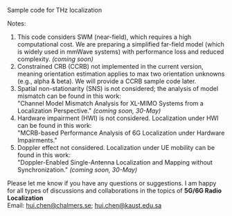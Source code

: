 Sample code for THz localization


Notes: 


1. This code considers SWM (near-field), which requires a high computational cost. We are preparing a simplified far-field model (which is widely used in mmWave systems) with performance loss and reduced complexity. *(coming soon)*
2. Constrained CRB (CCRB) not implemented in the current version, meaning orientation estimation applies to max two orientation unknowns (e.g., alpha & beta). We will provide a CCRB sample code later.
3. Spatial non-stationarity (SNS) is not considered; the analysis of model mismatch can be found in this work:\
    "Channel Model Mismatch Analysis for XL-MIMO Systems from a Localization Perspective." *(coming soon, 30-May)*
4. Hardware impairment (HWI) is not considered. Localization under HWI can be found in this work:\
    "MCRB-based Performance Analysis of 6G Localization under Hardware Impairments."
5. Doppler effect not considered. Localization under UE mobility can be found in this work:\
    "Doppler-Enabled Single-Antenna Localization and Mapping without Synchronization."  *(coming soon, 30-May)*



Please let me know if you have any questions or suggestions. I am happy for all types of discussions and collaborations in the topics of **5G/6G Radio Localization**
\
Email: hui.chen@chalmers.se; hui.chen@kaust.edu.sa
